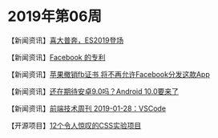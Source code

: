 # 2019年第06周 

【新闻资讯】[喜大普奔，ES2019登场](https://juejin.im/post/5c512592e51d4507786250b6)

【新闻资讯】[Facebook 的专利](https://gizmodo.com/facebook-knows-how-to-track-you-using-the-dust-on-your-1821030620)

【新闻资讯】[苹果撤销fb证书 将不再允许Facebook分发这款App](https://news.online.sh.cn/news/gb/content/2019-01/31/content_9190707.htm )

【新闻资讯】[还在期待安卓9.0吗？Android 10.0要来了](https://segmentfault.com/a/1190000018029693)

【新闻资讯】[前端技术周刊 2019-01-28：VSCode](https://segmentfault.com/a/1190000018047968)

【开源项目】[12个令人惊叹的CSS实验项目](https://juejin.im/post/5c4fdcd66fb9a04a0a5f9511 )